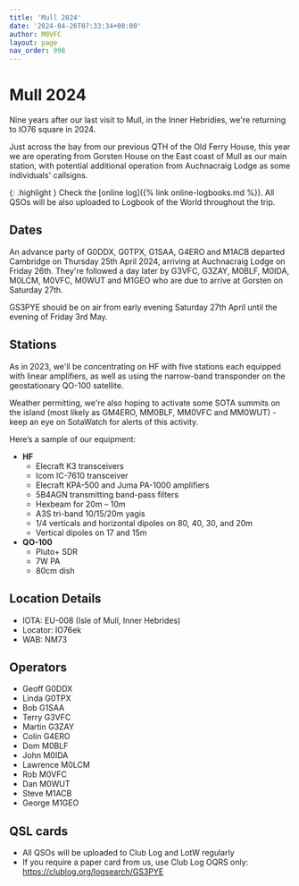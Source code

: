 ```yaml
---
title: 'Mull 2024'
date: '2024-04-26T07:33:34+00:00'
author: M0VFC
layout: page
nav_order: 998
---
```


# Mull 2024

Nine years after our last visit to Mull, in the Inner Hebridies, we're returning to IO76 square in 2024.

Just across the bay from our previous QTH of the Old Ferry House, this year we are operating from Gorsten House on the East coast of Mull as our main station, with potential additional operation from Auchnacraig Lodge as some individuals' callsigns.

{: .highlight }
Check the [online log]({% link online-logbooks.md %}). All QSOs will be also uploaded to Logbook of the World throughout the trip.

## Dates

An advance party of G0DDX, G0TPX, G1SAA, G4ERO and M1ACB departed Cambridge on Thursday 25th April 2024, arriving at Auchnacraig Lodge on Friday 26th. They're followed a day later by G3VFC, G3ZAY, M0BLF, M0IDA, M0LCM, M0VFC, M0WUT and M1GEO who are due to arrive at Gorsten on Saturday 27th.

GS3PYE should be on air from early evening Saturday 27th April until the evening of Friday 3rd May.

## Stations

As in 2023, we'll be concentrating on HF with five stations each equipped with linear amplifiers, as well as using the narrow-band transponder on the geostationary QO-100 satellite.

Weather permitting, we're also hoping to activate some SOTA summits on the island (most likely as GM4ERO, MM0BLF, MM0VFC and MM0WUT) - keep an eye on SotaWatch for alerts of this activity. 

Here’s a sample of our equipment:

- **HF**
    - Elecraft K3 transceivers
    - Icom IC-7610 transceiver
    - Elecraft KPA-500 and Juma PA-1000 amplifiers
    - 5B4AGN transmitting band-pass filters
    - Hexbeam for 20m – 10m
    - A3S tri-band 10/15/20m yagis 
    - 1/4 verticals and horizontal dipoles on 80, 40, 30, and 20m
    - Vertical dipoles on 17 and 15m
- **QO-100**
    - Pluto+ SDR
    - 7W PA
    - 80cm dish

## Location Details

- IOTA: EU-008 (Isle of Mull, Inner Hebrides)
- Locator: IO76ek
- WAB: NM73

## Operators

- Geoff G0DDX
- Linda G0TPX
- Bob G1SAA
- Terry G3VFC
- Martin G3ZAY
- Colin G4ERO
- Dom M0BLF
- John M0IDA
- Lawrence M0LCM
- Rob M0VFC
- Dan M0WUT
- Steve M1ACB
- George M1GEO

## QSL cards

- All QSOs will be uploaded to Club Log and LotW regularly
- If you require a paper card from us, use Club Log OQRS only:  
    https://clublog.org/logsearch/GS3PYE
